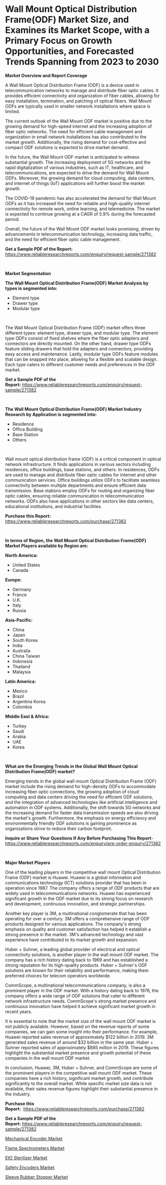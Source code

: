 <p><h1>Wall Mount Optical Distribution Frame(ODF) Market Size, and Examines its Market Scope, with a Primary Focus on Growth Opportunities, and Forecasted Trends Spanning from 2023 to 2030</h1></p><p><strong>Market Overview and Report Coverage</strong></p>
<p><p>A Wall Mount Optical Distribution Frame (ODF) is a device used in telecommunication networks to manage and distribute fiber optic cables. It provides efficient connectivity and organization of fiber cables, allowing for easy installation, termination, and patching of optical fibers. Wall Mount ODFs are typically used in smaller network installations where space is limited.</p><p>The current outlook of the Wall Mount ODF market is positive due to the growing demand for high-speed internet and the increasing adoption of fiber optic networks. The need for efficient cable management and organization in small network installations has also contributed to the market growth. Additionally, the rising demand for cost-effective and compact ODF solutions is expected to drive market demand.</p><p>In the future, the Wall Mount ODF market is anticipated to witness substantial growth. The increasing deployment of 5G networks and the rapid digitalization of various industries, such as IT, healthcare, and telecommunications, are expected to drive the demand for Wall Mount ODFs. Moreover, the growing demand for cloud computing, data centers, and internet of things (IoT) applications will further boost the market growth.</p><p>The COVID-19 pandemic has also accelerated the demand for Wall Mount ODFs as it has increased the need for reliable and high-quality internet connectivity for remote work, online learning, and telemedicine. The market is expected to continue growing at a CAGR of 5.9% during the forecasted period.</p><p>Overall, the future of the Wall Mount ODF market looks promising, driven by advancements in telecommunication technology, increasing data traffic, and the need for efficient fiber optic cable management.</p></p>
<p><strong>Get a Sample PDF of the Report:</strong> <a href="https://www.reliableresearchreports.com/enquiry/request-sample/271382">https://www.reliableresearchreports.com/enquiry/request-sample/271382</a></p>
<p>&nbsp;</p>
<p><strong>Market Segmentation</strong></p>
<p><strong>The Wall Mount Optical Distribution Frame(ODF) Market Analysis by types is segmented into:</strong></p>
<p><ul><li>Element type</li><li>Drawer type</li><li>Modular type</li></ul></p>
<p>&nbsp;</p>
<p><p>The Wall Mount Optical Distribution Frame (ODF) market offers three different types: element type, drawer type, and modular type. The element type ODFs consist of fixed shelves where the fiber optic adapters and connectors are directly mounted. On the other hand, drawer type ODFs feature sliding drawers that hold the adapters and connectors, providing easy access and maintenance. Lastly, modular type ODFs feature modules that can be snapped into place, allowing for a flexible and scalable design. Each type caters to different customer needs and preferences in the ODF market.</p></p>
<p><strong>Get a Sample PDF of the Report:</strong>&nbsp;<a href="https://www.reliableresearchreports.com/enquiry/request-sample/271382">https://www.reliableresearchreports.com/enquiry/request-sample/271382</a></p>
<p>&nbsp;</p>
<p><strong>The Wall Mount Optical Distribution Frame(ODF) Market Industry Research by Application is segmented into:</strong></p>
<p><ul><li>Residence</li><li>Office Building</li><li>Base Station</li><li>Others</li></ul></p>
<p>&nbsp;</p>
<p><p>Wall mount optical distribution frame (ODF) is a critical component in optical network infrastructure. It finds applications in various sectors including residences, office buildings, base stations, and others. In residences, ODFs are used to manage and distribute fiber optic cables for internet and other communication services. Office buildings utilize ODFs to facilitate seamless connectivity between multiple departments and ensure efficient data transmission. Base stations employ ODFs for routing and organizing fiber optic cables, ensuring reliable communication in telecommunication networks. ODFs also have applications in other sectors like data centers, educational institutions, and industrial facilities.</p></p>
<p><strong>Purchase this Report:</strong>&nbsp; <a href="https://www.reliableresearchreports.com/purchase/271382">https://www.reliableresearchreports.com/purchase/271382</a></p>
<p>&nbsp;</p>
<p><strong>In terms of Region, the Wall Mount Optical Distribution Frame(ODF) Market Players available by Region are:</strong></p>
<p>
    <p> <strong> North America: </strong>
        <ul>
            <li>United States</li>
            <li>Canada</li>
        </ul>
        </p> 
    <p> <strong> Europe: </strong>
        <ul>
            <li>Germany</li>
            <li>France</li>
            <li>U.K.</li>
            <li>Italy</li>
            <li>Russia</li>
        </ul>
        </p> 
    <p> <strong> Asia-Pacific: </strong>
        <ul>
            <li>China</li>
            <li>Japan</li>
            <li>South Korea</li>
            <li>India</li>
            <li>Australia</li>
            <li>China Taiwan</li>
            <li>Indonesia</li>
            <li>Thailand</li>
            <li>Malaysia</li>
        </ul>
        </p> 
    <p> <strong> Latin America: </strong>
        <ul>
            <li>Mexico</li>
            <li>Brazil</li>
            <li>Argentina Korea</li>
            <li>Colombia</li>
        </ul>
        </p> 
    <p> <strong> Middle East & Africa: </strong>
        <ul>
            <li>Turkey</li>
            <li>Saudi</li>
            <li>Arabia</li>
            <li>UAE</li>
            <li>Korea</li>
        </ul>
    </p>
    </p>
<p>&nbsp;</p>
<p><strong>What are the Emerging Trends in the Global Wall Mount Optical Distribution Frame(ODF) market?</strong></p>
<p><p>Emerging trends in the global wall mount Optical Distribution Frame (ODF) market include the rising demand for high-density ODFs to accommodate increasing fiber optic connections, the growing adoption of cloud computing and data centers driving the need for efficient ODF solutions, and the integration of advanced technologies like artificial intelligence and automation in ODF systems. Additionally, the shift towards 5G networks and the increasing demand for faster data transmission speeds are also driving the market's growth. Furthermore, the emphasis on energy efficiency and environmentally friendly ODF solutions is gaining prominence as organizations strive to reduce their carbon footprint.</p></p>
<p><strong>Inquire or Share Your Questions If Any Before Purchasing This Report</strong>- <a href="https://www.reliableresearchreports.com/enquiry/pre-order-enquiry/271382">https://www.reliableresearchreports.com/enquiry/pre-order-enquiry/271382</a></p>
<p>&nbsp;</p>
<p><strong>Major Market Players</strong></p>
<p><p>One of the leading players in the competitive wall mount Optical Distribution Frame (ODF) market is Huawei. Huawei is a global information and communications technology (ICT) solutions provider that has been in operation since 1987. The company offers a range of ODF products that are widely used in telecommunications networks. Huawei has experienced significant growth in the ODF market due to its strong focus on research and development, continuous innovation, and strategic partnerships.</p><p>Another key player is 3M, a multinational conglomerate that has been operating for over a century. 3M offers a comprehensive range of ODF products designed for various applications. The company's strong emphasis on quality and customer satisfaction has helped it establish a strong presence in the market. 3M's advanced technology and vast experience have contributed to its market growth and expansion.</p><p>Huber + Suhner, a leading global provider of electrical and optical connectivity solutions, is another player in the wall mount ODF market. The company has a rich history dating back to 1969 and has established a strong reputation for its high-quality products. Huber + Suhner's ODF solutions are known for their reliability and performance, making them preferred choices for telecom operators worldwide.</p><p>CommScope, a multinational telecommunications company, is also a prominent player in the ODF market. With a history dating back to 1976, the company offers a wide range of ODF solutions that cater to different network infrastructure needs. CommScope's strong market presence and continuous innovation have helped it achieve significant market growth in recent years.</p><p>It is essential to note that the market size of the wall mount ODF market is not publicly available. However, based on the revenue reports of some companies, we can gain some insight into their performance. For example, Huawei reported sales revenue of approximately $122 billion in 2019. 3M generated sales revenue of around $32 billion in the same year. Huber + Suhner reported sales of approximately $885 million in 2019. These figures highlight the substantial market presence and growth potential of these companies in the wall mount ODF market.</p><p>In conclusion, Huawei, 3M, Huber + Suhner, and CommScope are some of the prominent players in the competitive wall mount ODF market. These companies have a rich history, significant market growth, and contribute significantly to the overall market. While specific market size data is not available, their sales revenue figures highlight their substantial presence in the industry.</p></p>
<p><strong>Purchase this Report:</strong>&nbsp;&nbsp;<a href="https://www.reliableresearchreports.com/purchase/271382">https://www.reliableresearchreports.com/purchase/271382</a></p>
<p></p>
<p><strong>Get a Sample PDF of the Report:</strong>&nbsp;<a href="https://www.reliableresearchreports.com/enquiry/request-sample/271382">https://www.reliableresearchreports.com/enquiry/request-sample/271382</a></p>
<p><p><a href="https://www.linkedin.com/pulse/mechanical-encoder-market-size-share-global-analysis-report-8ibve/">Mechanical Encoder Market</a></p><p><a href="https://github.com/rahu1506/Market-Research-Report-List-1/blob/main/flame-spectrometers-market.md">Flame Spectrometers Market</a></p><p><a href="https://github.com/rahu1505/Market-Research-Report-List-1/blob/main/eto-sterilizer-market.md">EtO Sterilizer Market</a></p><p><a href="https://www.linkedin.com/pulse/safety-encoders-market-insights-players-forecast-till-2030-yfvae/">Safety Encoders Market</a></p><p><a href="https://medium.com/@randallbode/sleeve-rubber-stopper-market-analysis-its-cagr-market-segmentation-and-global-industry-overview-8f1b2df40eca">Sleeve Rubber Stopper Market</a></p></p>